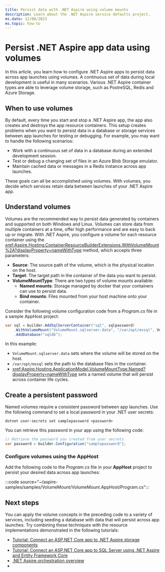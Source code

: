 ```yaml
---
title: Persist data with .NET Aspire using volume mounts
description: Learn about the .NET Aspire service defaults project.
ms.date: 12/08/2023
ms.topic: how-to
---
```


# Persist .NET Aspire app data using volumes

In this article, you learn how to configure .NET Aspire apps to persist data across app launches using volumes. A continuous set of data during local development is useful in many scenarios. Various .NET Aspire container types are able to leverage volume storage, such as PostreSQL, Redis and Azure Storage.

## When to use volumes

By default, every time you start and stop a .NET Aspire app, the app also creates and destroys the app resource containers. This setup creates problems when you want to persist data in a database or storage services between app launches for testing or debugging. For example, you may want to handle the following scenarios:

- Work with a continuous set of data in a database during an extended development session.
- Test or debug a changing set of files in an Azure Blob Storage emulator.
- Maintain cached data or messages in a Redis instance across app launches.

These goals can all be accomplished using volumes. With volumes, you decide which services retain data between launches of your .NET Aspire app.

## Understand volumes

Volumes are the recommended way to persist data generated by containers and supported on both Windows and Linux. Volumes can store data from multiple containers at a time, offer high performance and are easy to back up or migrate. With .NET Aspire, you configure a volume for each resource container using the <xref:Aspire.Hosting.ContainerResourceBuilderExtensions.WithVolumeMount%2A?displayProperty=nameWithType> method, which accepts three parameters:

- **Source**: The source path of the volume, which is the physical location on the host.
- **Target**: The target path in the container of the data you want to persist.
- **VolumeMountType**: There are two types of volume mounts available:
  - **Named mounts**: Storage managed by docker that your containers can use to persist data.
  - **Bind mounts**: Files mounted from your host machine onto your container.

Consider the following volume configuration code from a _Program.cs_ file in a sample AppHost project:

```csharp
var sql = builder.AddSqlServerContainer("sql", sqlpassword)
    .WithVolumeMount("VolumeMount.sqlserver.data", "/var/opt/mssql", VolumeMountType.Named)
    .AddDatabase("sqldb");
```

In this example:

- `VolumeMount.sqlserver.data` sets where the volume will be stored on the host.
- `/var/opt/mssql` sets the path to the database files in the container.
- <xref:Aspire.Hosting.ApplicationModel.VolumeMountType.Named?displayProperty=nameWithType> sets a named volume that will persist across container life cycles.

## Create a persistent password

Named volumes require a consistent password between app launches. Use the following command to set a local password in your .NET user secrets:

```dotnetcli
dotnet user-secrets set samplepassword <password>
```

You can retrieve this password in your app using the following code:

```csharp
// Retrieve the password you created from user secrets
var password = builder.Configuration["samplepassword"];
```

### Configure volumes using the AppHost

Add the following code to the _Program.cs_ file in your **AppHost** project to persist your desired data across app launches:

:::code source="~/aspire-samples/samples/VolumeMount/VolumeMount.AppHost/Program.cs":::

## Next steps

You can apply the volume concepts in the preceding code to a variety of services, including seeding a database with data that will persist across app launches. Try combining these techniques with the resource implementations demonstrated in the following tutorials:

- [Tutorial: Connect an ASP.NET Core app to .NET Aspire storage components](../storage/azure-storage-components.md)
- [Tutorial: Connect an ASP.NET Core app to SQL Server using .NET Aspire and Entity Framework Core](../database/sql-server-components.md.md)
- [.NET Aspire orchestration overview](../fundamentals/app-host-overview.md)
- 